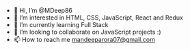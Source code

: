 - 👋 Hi, I’m @MDeep86
- 👀 I’m interested in HTML, CSS, JavaScript, React and Redux
- 🌱 I’m currently learning Full Stack
- 💞️ I’m looking to collaborate on JavaScript projects :)
- 📫 How to reach me mandeeparora07@gmail.com

<!---
MDeep86/MDeep86 is a ✨ special ✨ repository because its `README.md` (this file) appears on your GitHub profile.
You can click the Preview link to take a look at your changes.
--->

